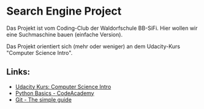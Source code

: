 # Search Engine Project

Das Projekt ist vom Coding-Club der Waldorfschule BB-SiFi.
Hier wollen wir eine Suchmaschine bauen (einfache Version).

Das Projekt orientiert sich (mehr oder weniger) an dem Udacity-Kurs "Computer Science Intro".

## Links:
* [Udacity Kurs: Computer Science Intro](https://www.udacity.com/course/progress#!/c-cs101)
* [Python Basics - CodeAcademy](http://www.codecademy.com/tracks/python)
* [Git - The simple guide](https://rogerdudler.github.io/git-guide/)
